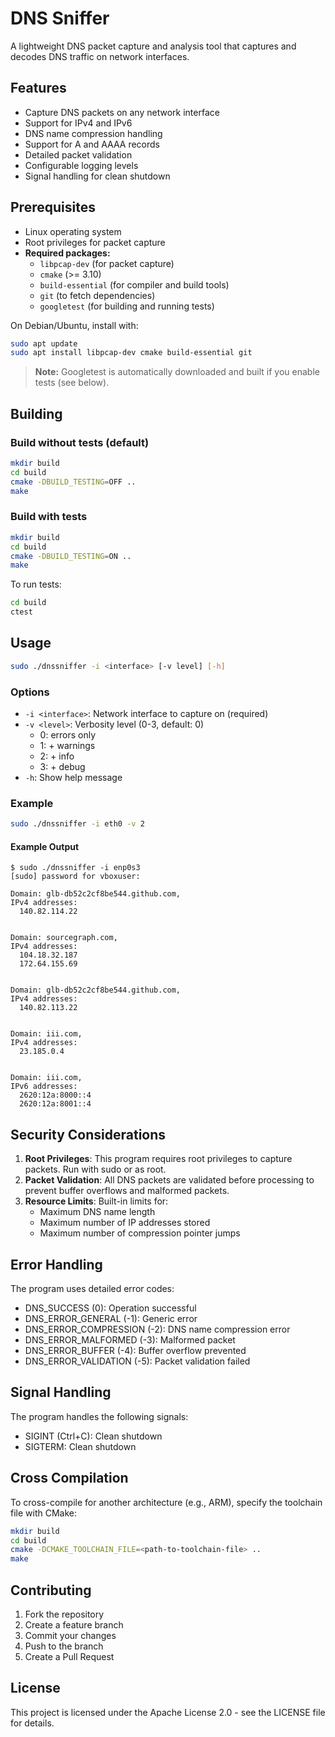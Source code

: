 # DNS Sniffer

A lightweight DNS packet capture and analysis tool that captures and decodes DNS traffic on network interfaces.

## Features

- Capture DNS packets on any network interface
- Support for IPv4 and IPv6
- DNS name compression handling
- Support for A and AAAA records
- Detailed packet validation
- Configurable logging levels
- Signal handling for clean shutdown

## Prerequisites

- Linux operating system
- Root privileges for packet capture
- **Required packages:**
  - `libpcap-dev` (for packet capture)
  - `cmake` (>= 3.10)
  - `build-essential` (for compiler and build tools)
  - `git` (to fetch dependencies)
  - `googletest` (for building and running tests)

On Debian/Ubuntu, install with:
```bash
sudo apt update
sudo apt install libpcap-dev cmake build-essential git
```

> **Note:** Googletest is automatically downloaded and built if you enable tests (see below).

## Building

### Build without tests (default)

```bash
mkdir build
cd build
cmake -DBUILD_TESTING=OFF ..
make
```

### Build with tests

```bash
mkdir build
cd build
cmake -DBUILD_TESTING=ON ..
make
```

To run tests:
```bash
cd build
ctest
```

## Usage

```bash
sudo ./dnssniffer -i <interface> [-v level] [-h]
```

### Options

- `-i <interface>`: Network interface to capture on (required)
- `-v <level>`: Verbosity level (0-3, default: 0)
  - 0: errors only
  - 1: + warnings
  - 2: + info
  - 3: + debug
- `-h`: Show help message

### Example

```bash
sudo ./dnssniffer -i eth0 -v 2
```

#### Example Output

```
$ sudo ./dnssniffer -i enp0s3
[sudo] password for vboxuser: 

Domain: glb-db52c2cf8be544.github.com,
IPv4 addresses:
  140.82.114.22


Domain: sourcegraph.com,
IPv4 addresses:
  104.18.32.187
  172.64.155.69


Domain: glb-db52c2cf8be544.github.com,
IPv4 addresses:
  140.82.113.22


Domain: iii.com,
IPv4 addresses:
  23.185.0.4


Domain: iii.com,
IPv6 addresses:
  2620:12a:8000::4
  2620:12a:8001::4
```

## Security Considerations

1. **Root Privileges**: This program requires root privileges to capture packets. Run with sudo or as root.
2. **Packet Validation**: All DNS packets are validated before processing to prevent buffer overflows and malformed packets.
3. **Resource Limits**: Built-in limits for:
   - Maximum DNS name length
   - Maximum number of IP addresses stored
   - Maximum number of compression pointer jumps

## Error Handling

The program uses detailed error codes:
- DNS_SUCCESS (0): Operation successful
- DNS_ERROR_GENERAL (-1): Generic error
- DNS_ERROR_COMPRESSION (-2): DNS name compression error
- DNS_ERROR_MALFORMED (-3): Malformed packet
- DNS_ERROR_BUFFER (-4): Buffer overflow prevented
- DNS_ERROR_VALIDATION (-5): Packet validation failed

## Signal Handling

The program handles the following signals:
- SIGINT (Ctrl+C): Clean shutdown
- SIGTERM: Clean shutdown

## Cross Compilation

To cross-compile for another architecture (e.g., ARM), specify the toolchain file with CMake:

```bash
mkdir build
cd build
cmake -DCMAKE_TOOLCHAIN_FILE=<path-to-toolchain-file> ..
make
```

## Contributing

1. Fork the repository
2. Create a feature branch
3. Commit your changes
4. Push to the branch
5. Create a Pull Request

## License

This project is licensed under the Apache License 2.0 - see the LICENSE file for details.